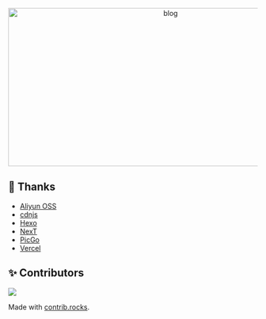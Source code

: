 <p align="center">
<img src="https://socialify.git.ci/MaoLongLong/blog/image?forks=1&issues=1&language=1&name=1&owner=1&pattern=Plus&pulls=1&stargazers=1&theme=Light" alt="blog" width="640" height="320" />
</p>

## 💖 Thanks

- [Aliyun OSS](https://www.aliyun.com/product/oss)
- [cdnjs](https://cdnjs.com/)
- [Hexo](https://hexo.io/)
- [NexT](https://github.com/next-theme/hexo-theme-next)
- [PicGo](https://github.com/Molunerfinn/PicGo)
- [Vercel](https://vercel.com)

## ✨ Contributors

<a href="https://github.com/MaoLongLong/blog/graphs/contributors">
  <img src="https://contrib.rocks/image?repo=MaoLongLong/blog" />
</a>

Made with [contrib.rocks](https://contrib.rocks).
